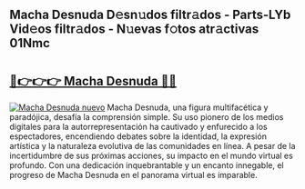 ## Macha Desnuda D𝚎sn𝚞dos filtr𝚊dos - Parts-LYb Vid𝚎os filtr𝚊dos - N𝚞evas f𝚘tos atr𝚊ctivas 01Nmc

# <h2><a href="http://mb4moi.tromn.icu/?c=Macha+Desnuda">🔗👉👉👉 Macha Desnuda 🔗🔗</a></h2>

[![Macha Desnuda nuevo](https://i.imgur.com/pEAQMta.gif)](http://mb4moi.tromn.icu/?c=Macha+Desnuda)
Macha Desnuda, una figura multifacética y paradójica, desafía la comprensión simple. Su uso pionero de los medios digitales para la autorrepresentación ha cautivado y enfurecido a los espectadores, encendiendo debates sobre la identidad, la expresión artística y la naturaleza evolutiva de las comunidades en línea. A pesar de la incertidumbre de sus próximas acciones, su impacto en el mundo virtual es profundo. Con una dedicación inquebrantable y un encanto innegable, el progreso de Macha Desnuda en el panorama virtual es imparable.
